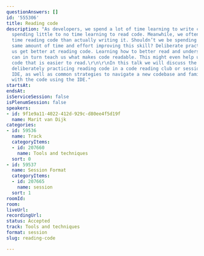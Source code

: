 ```yaml
---
questionAnswers: []
id: '555306'
title: Reading code
description: "As developers, we spend a lot of time learning to write code, while
  spending little to no time learning to read code. Meanwhile, we often spend more
  time reading code than actually writing it. Shouldn’t we be spending at least the
  same amount of time and effort improving this skill? Deliberate practice can help
  us get better at reading code. Learning how to better read and understand code,
  can in turn teach us what makes code readable. This might even help us to write
  code that is easier to read.\r\n\r\nIn this talk we will discuss the benefits of
  deliberately practicing reading code in a code reading club or session without an
  IDE, as well as common strategies to navigate a new codebase and familiarise ourselves
  with the code using the IDE."
startsAt: 
endsAt: 
isServiceSession: false
isPlenumSession: false
speakers:
- id: 9f1e9a11-4022-412d-929c-d80ee4f5d19f
  name: Marit van Dijk
categories:
- id: 59536
  name: Track
  categoryItems:
  - id: 207660
    name: Tools and techniques
  sort: 0
- id: 59537
  name: Session Format
  categoryItems:
  - id: 207665
    name: session
  sort: 1
roomId: 
room: 
liveUrl: 
recordingUrl: 
status: Accepted
track: Tools and techniques
format: session
slug: reading-code

---
```

